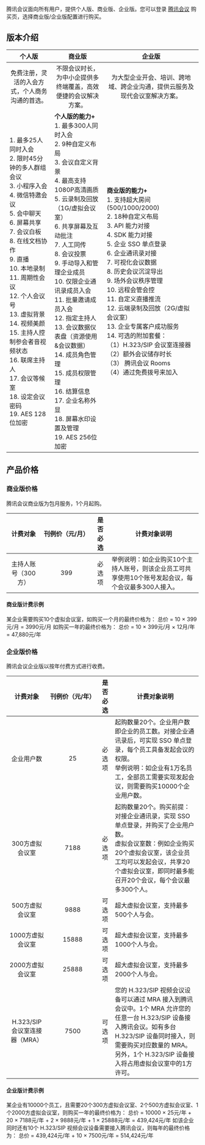 腾讯会议面向所有用户，提供个人版、商业版、企业版。您可以登录 [腾讯会议](https://buy.cloud.tencent.com/tm) 购买页，选择商业版/企业版配置进行购买。

## 版本介绍

<table>
<thead>
<tr>
<th><strong><center>个人版<center></strong></th>
<th><strong><center>商业版<center></strong></th>
<th><strong><center>企业版<center></strong></th>
</tr>
</thead>
<tbody><tr>
<td align="center"  >免费注册，灵活的入会方式，个人商务沟通的首选。</center> </td>
<td align="center" >不限会议时长，<br>为中小企提供多终端覆盖，高效便捷的会议解决方案。</center> </td>
<td align="center" >为大型企业开会、培训、跨地域、跨企业沟通，提供云服务及现代会议室解决方案。</center></td>
</tr>
<tr>
<td>1. 最多25人同时入会<br>  2. 限时45分钟的多人群组会议<br>  3. 小程序入会<br>  4. 微信特邀会议<br>  5. 会中聊天<br>  6. 屏幕共享<br>  7. 会议白板<br>  8. 在线文档协作<br>  9. 直播<br>  10. 本地录制<br>  11. 周期性会议<br>  12. 个人会议号<br>  13. 虚拟背景<br>  14. 视频美颜<br>  15. 主持人控制参会者音视频状态<br>  16. 联席主持人<br>  17. 会议等候室<br>  18. 设定会议密码<br>  19. AES 128位加密</td>
<td><strong>个人版的能力+<br></strong> 1. 最多300人同时入会<br> 2. 9种自定义布局<br> 3. 会议自定义背景<br>   4. 最高支持1080P高清画质<br>  5. 云录制及回放（1G/虚拟会议室）<br>  6. 共享屏幕及互动批注<br>   7. 人工同传<br> 8. 会议投票<br> 9. 手动导入和管理企业成员<br>  10. 仅限企业通讯录成员入会<br>   11. 批量邀请成员入会<br> 12. 指定主持人<br>  13. 会议数据仪表盘（资源使用&会议数据）<br> 14. 成员角色管理<br> 15. 成员权限管理<br> 16. 结算信息<br> 17. 企业名称外显<br>  18. 屏幕水印设置及管理<br> 19. AES 256位加密</td>
<td><strong>商业版的能力+<br> </strong> 1. 支持超大房间  (500/1000/2000)<br> 2. 18种自定义布局<br> 3. API 能力对接<br>  4. SDK 能力对接<br>  5. 企业 SSO 单点登录<br>  6. 企业通讯录对接<br> 7. 可视化会议数据<br> 8. 历史会议沉淀导出<br>  9. 场外会议秩序管理<br>  10. 远程会管会控<br>  11. 自定义直播推流<br>  12. 云端录制及回放（2G/虚拟会议室）<br> 13. 企业专属客户成功服务<br>   14. 可选的附加套餐：<br> （1）H.323/SIP  会议室连接器<br>（2）额外会议储存时长<br>（3） 腾讯会议 Rooms<br> （4）通过免费拨号来加入</td>
</tr>
</tbody></table>

## 产品价格
### 商业版价格
腾讯会议商业版为包月服务，1个月起购。
<table>
<thead>
<tr>
<th><strong>计费对象</strong></center> </th>
<th align="center"nowrap="nowrap"><strong>刊例价（元/月）</strong></center> </th>
<th center> <strong>是否必选<strong></center></th>
<th center><strong>计费对象说明</strong></center></th>
</tr>
</thead>
<tbody><tr>
<td align="center"> <center>主持人账号（300方） <center></td>
<td align="center"> <center>399</center></td>
<td align="center"><center>必选项 <center></td>
<td>举例说明：如企业购买10个主持人账号，则该企业员工可共享使用10个账号发起会议，每个会议最多300人接入。</td>
</tr>
</tbody></table>

#### 商业版计费示例
某企业需要购买10个虚拟会议室，如购买一个月的最终价格为：
总价 = 10 × 399元/月 = 3990元/月
如购买一年的最终价格为：
总价 = 10 × 399元/月 × 12月/年 = 47,880元/年

### 企业版价格
腾讯会议企业版以按年付费方式进行收费。

<table>
<thead>
<tr>
<th><strong>计费对象</strong></th>
<th align="center"nowrap="nowrap"><strong>刊例价（元/年）</strong></th>
<th><strong>是否必选<strong></th>
<th><strong>计费对象说明</strong></th>
</tr>
</thead>
<tbody><tr>
<td><center>企业用户数</td>
<td><center>25</td>
<td><center>必选项</td>
<td>起购数量20个。企业用户数即企业的员工数。对接企业通讯录后，可实现 SSO 单点登录，每个员工具备发起会议的权限。<br>  举例说明：如企业有1万名员工，全部员工需要实现发起会议，则需要购买10000个企业用户数。</td>
</tr>
<tr>
<td><center>300方虚拟会议室</td>
<td><center>7188</td>
<td><center>必选项</td>
<td>起购数量20个。购买前提：对接企业通讯录，实现 SSO 单点登录，并购买了企业用户数。<br>虚拟会议室数：例如企业购买20个虚拟会议室，该企业员工均可以发起会议，共享20个虚拟会议室，即同时最多能召开20个会议，每个会议最多300个人。</td>
</tr>
<tr>
<td><center>500方虚拟会议室</td>
<td><center>9888</td>
<td><center>可选项</td>
<td>超大虚拟会议室，支持最多500个人与会。</td>
</tr>
<tr>
<td><center>1000方虚拟会议室</td>
<td><center>15888</td>
<td><center>可选项</td>
<td>超大虚拟会议室，支持最多1000个人与会。</td>
</tr>
<tr>
<td><center>2000方虚拟会议室</td>
<td><center>25888</td>
<td><center>可选项</td>
<td>超大虚拟会议室，支持最多2000个人与会。</td>
</tr>
<tr>
<td><center>H.323/SIP 会议室连接器（MRA）</td>
<td><center>7500</td>
<td><center>可选项</td>
<td>您的 H.323/SIP 视频会议设备可以通过 MRA 接入到腾讯会议中。1个 MRA 允许您的任意一台 H.323/SIP 设备接入腾讯会议。如有多台 H.323/SIP 设备同时接入，则需要购买对应数量的 MRA。另外，1个 H.323/SIP 设备接入将占用虚拟会议室中的1方许可。</td>
</tr>
</tbody></table>


#### 企业版计费示例
某企业有10000个员工，且需要20个300方虚拟会议室、2个500方虚拟会议室、1个2000方虚拟会议室，则购买一年的最终价格为：
总价 = 10000 × 25元/年 + 20 × 7188元/年 + 2 × 9888元/年 + 1 × 25888元/年 = 439,424元/年
如该企业同时还有10个 H.323/SIP 视频会议设备需要接入腾讯会议，则每年的最终价格为：
总价 = 439,424元/年 + 10 × 7500元/年 = 514,424元/年
